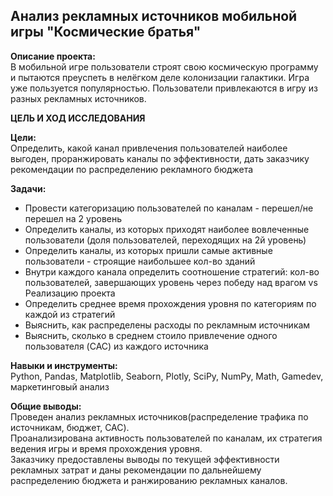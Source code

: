 ﻿## Анализ рекламных источников мобильной игры "Космические братья"

**Описание проекта:**\
В мобильной игре пользователи строят свою космическую программу и пытаются преуспеть в нелёгком деле колонизации галактики.
Игра уже пользуется популярностью. Пользователи привлекаются в игру из разных рекламных источников.

**ЦЕЛЬ И ХОД ИССЛЕДОВАНИЯ**

**Цели:**\
Определить, какой канал привлечения пользователей наиболее выгоден, проранжировать каналы по эффективности, дать заказчику рекомендации по распределению рекламного бюджета

**Задачи:**
- Провести категоризацию пользователей по каналам - перешел/не перешел на 2 уровень
- Определить каналы, из которых приходят наиболее вовлеченные пользователи (доля пользователей, переходящих на 2й уровень)
- Определить каналы, из которых пришли самые активные пользователи - строящие наибольшее кол-во зданий
- Внутри каждого канала определить соотношение стратегий: кол-во пользователей, завершающих уровень через победу над врагом vs Реализацию проекта
- Определить среднее время прохождения уровня по категориям по каждой из стратегий
- Выяснить, как распределены расходы по рекламным источникам
- Выяснить, сколько в среднем стоило привлечение одного пользователя (CAC) из каждого источника

**Навыки и инструменты:**\
Python, Pandas, Matplotlib, Seaborn, Plotly, SciPy, NumPy, Math, Gamedev, маркетинговый анализ

**Общие выводы:**\
Проведен анализ рекламных источников(распределение трафика по источникам, бюджет, CAC).\
Проанализирована активность пользователей по каналам, их стратегия ведения игры и время прохождения уровня.\
Заказчику предоставлены выводы по текущей эффективности рекламных затрат и даны рекомендации по дальнейшему распределению бюджета и ранжированию рекламных каналов.
